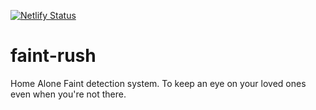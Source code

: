 [![Netlify Status](https://api.netlify.com/api/v1/badges/be92bc17-f44f-4c33-8b2c-706f114933de/deploy-status)](https://app.netlify.com/sites/faint-rush/deploys)
# faint-rush
Home Alone Faint detection system. To keep an eye on your loved ones even when you're not there.
